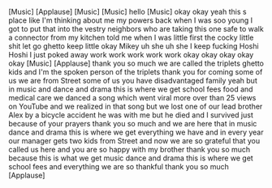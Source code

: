 
[Music]
[Applause]
[Music]
[Music]
hello
[Music]
okay okay yeah this s place like I&#39;m
thinking about me my powers back when I
was soo young
I got to put that into the vestry
neighbors who are taking this one safe
to walk a connector from my kitchen told
me when I was little
first the cocky little shit
let go ghetto keep little okay Mikey uh
she uh she I keep fucking Hoshi Hoshi I
just poked away work work work work work
okay okay okay okay okay
[Music]
[Applause]
thank you so much we are called the
triplets ghetto kids and I&#39;m the spoken
person of the triplets thank you for
coming
some of us we are from Street some of us
you have disadvantaged family yeah but
in music and dance and drama this is
where we get school fees food and
medical care we danced a song which went
viral more over than 25 views on YouTube
and we realized in that song but we lost
one of our lead brother Alex by a
bicycle accident he was with me but he
died and I survived just because of your
prayers thank you so much and we are
here that in music dance and drama this
is where we get everything we have and
in every year our manager gets two kids
from Street and now we are so grateful
that you called us here and you are so
happy with my brother thank you so much
because this is what we get music dance
and drama
this is where we get school fees and
everything we are so thankful thank you
so much
[Applause]
